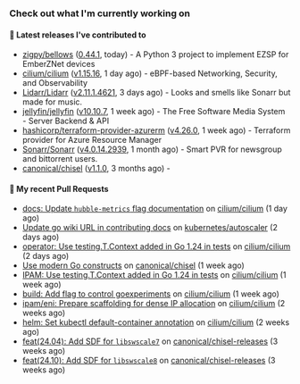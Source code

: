 ### Check out what I'm currently working on

#### 🔭 Latest releases I've contributed to

- [zigpy/bellows](https://github.com/zigpy/bellows) ([0.44.1](https://github.com/zigpy/bellows/releases/tag/0.44.1), today) - A Python 3 project to implement EZSP for EmberZNet devices
- [cilium/cilium](https://github.com/cilium/cilium) ([v1.15.16](https://github.com/cilium/cilium/releases/tag/v1.15.16), 1 day ago) - eBPF-based Networking, Security, and Observability
- [Lidarr/Lidarr](https://github.com/Lidarr/Lidarr) ([v2.11.1.4621](https://github.com/Lidarr/Lidarr/releases/tag/v2.11.1.4621), 3 days ago) - Looks and smells like Sonarr but made for music.
- [jellyfin/jellyfin](https://github.com/jellyfin/jellyfin) ([v10.10.7](https://github.com/jellyfin/jellyfin/releases/tag/v10.10.7), 1 week ago) - The Free Software Media System - Server Backend &amp; API
- [hashicorp/terraform-provider-azurerm](https://github.com/hashicorp/terraform-provider-azurerm) ([v4.26.0](https://github.com/hashicorp/terraform-provider-azurerm/releases/tag/v4.26.0), 1 week ago) - Terraform provider for Azure Resource Manager
- [Sonarr/Sonarr](https://github.com/Sonarr/Sonarr) ([v4.0.14.2939](https://github.com/Sonarr/Sonarr/releases/tag/v4.0.14.2939), 1 month ago) - Smart PVR for newsgroup and bittorrent users.
- [canonical/chisel](https://github.com/canonical/chisel) ([v1.1.0](https://github.com/canonical/chisel/releases/tag/v1.1.0), 3 months ago) - 

#### 🔨 My recent Pull Requests

- [docs: Update `hubble-metrics` flag documentation](https://github.com/cilium/cilium/pull/38960) on [cilium/cilium](https://github.com/cilium/cilium) (1 day ago)
- [Update go wiki URL in contributing docs](https://github.com/kubernetes/autoscaler/pull/8027) on [kubernetes/autoscaler](https://github.com/kubernetes/autoscaler) (2 days ago)
- [operator: Use testing.T.Context added in Go 1.24 in tests](https://github.com/cilium/cilium/pull/38925) on [cilium/cilium](https://github.com/cilium/cilium) (2 days ago)
- [Use modern Go constructs](https://github.com/canonical/chisel/pull/215) on [canonical/chisel](https://github.com/canonical/chisel) (1 week ago)
- [IPAM: Use testing.T.Context added in Go 1.24 in tests](https://github.com/cilium/cilium/pull/38810) on [cilium/cilium](https://github.com/cilium/cilium) (1 week ago)
- [build: Add flag to control goexperiments](https://github.com/cilium/cilium/pull/38807) on [cilium/cilium](https://github.com/cilium/cilium) (1 week ago)
- [ipam/eni: Prepare scaffolding for dense IP allocation](https://github.com/cilium/cilium/pull/38650) on [cilium/cilium](https://github.com/cilium/cilium) (2 weeks ago)
- [helm: Set kubectl default-container annotation](https://github.com/cilium/cilium/pull/38589) on [cilium/cilium](https://github.com/cilium/cilium) (2 weeks ago)
- [feat(24.04): Add SDF for `libswscale7`](https://github.com/canonical/chisel-releases/pull/520) on [canonical/chisel-releases](https://github.com/canonical/chisel-releases) (3 weeks ago)
- [feat(24.10): Add SDF for `libswscale8`](https://github.com/canonical/chisel-releases/pull/519) on [canonical/chisel-releases](https://github.com/canonical/chisel-releases) (3 weeks ago)
